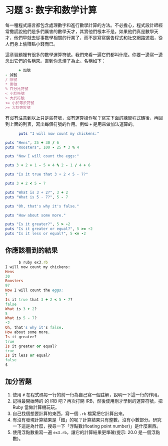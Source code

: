# 习题 3: 数字和数学计算

每一種程式語言都包含處理數字和進行數學計算的方法。不必擔心，程式設計師經常撒謊說他們是多們厲害的數學天才，其實他們根本不是。如果他們真是數學天才，他們早就去從事數學相關的行業了，而不是寫寫廣告程式和社交網路遊戲，從人們身上偷賺點小錢而已。

這章習題裡有很多的數學運算符號。我們來看一遍它們都叫什麼。你要一邊寫一邊念出它們的名稱來。直到你念煩了為止。名稱如下：

```rb
      + 加號
- 減號
/ 除號
* 乘號
% 百分比符號
< 小於符號
> 大於符號
<= 小於等於符號
>= 大於等於號

```

有沒有注意到以上只是些符號，沒有運算操作呢？寫完下面的練習程式碼後，再回到上面的列表，寫出每個符號的作用。例如 `+` 是用來做加法運算的。

```rb
      puts "I will now count my chickens:"

puts "Hens", 25 + 30 / 6
puts "Roosters", 100 - 25 * 3 % 4

puts "Now I will count the eggs:"

puts 3 + 2 + 1 - 5 + 4 % 2 - 1 / 4 + 6

puts "Is it true that 3 + 2 < 5 - 7?"

puts 3 + 2 < 5 - 7

puts "What is 3 + 2?", 3 + 2
puts "What is 5 - 7?", 5 - 7

puts "Oh, that's why it's false."

puts "How about some more."

puts "Is it greater?", 5 > -2
puts "Is it greater or equal?", 5 >= -2
puts "Is it less or equal?", 5 <= -2

```

## 你應該看到的結果

```rb
      $ ruby ex3.rb 
I will now count my chickens:
Hens 
30
Roosters 
97
Now I will count the eggs: 
7
Is it true that 3 + 2 < 5 - 7?
false
What is 3 + 2? 
5
What is 5 - 7? 
-2
Oh, that's why it's false. 
How about some more.
Is it greater? 
true
Is it greater or equal? 
true
Is it less or equal? 
false
$

```

## 加分習題

1.  使用 `#` 在程式碼每一行的前一行為自己寫一個註解，說明一下這一行的作用。
2.  記得最開始時的 的 IRB 吧？再次打開 IRB，然後使用剛才學到的運算符號，把 Ruby 當做計算機玩玩。
3.  自己找個想要計算的東西，寫一個 `.rb` 檔案把它計算出來。
4.  有沒有發現計算結果是「錯」的呢？計算結果只有整數，沒有小數部分。研究一下這是為什麼，搜尋一下「浮點數(floating point number)」是什麼東西。
5.  使用浮點數重寫一遍 `ex3.rb`，讓它的計算結果更準確(提示: 20.0 是一個浮點數)。